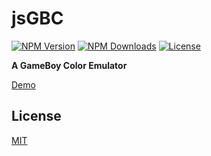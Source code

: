 # jsGBC

[![NPM Version][npm-image]][downloads-url]
[![NPM Downloads][downloads-image]][downloads-url]
[![License][license-image]][license-url]

**A GameBoy Color Emulator**

[Demo](https://ardean.github.io/jsGBC-web/)

## License

[MIT](LICENSE.md)

[npm-image]: https://img.shields.io/npm/v/jsgbc.svg
[npm-url]: https://npmjs.org/package/jsgbc
[downloads-image]: https://img.shields.io/npm/dm/jsgbc.svg
[downloads-url]: https://npmjs.org/package/jsgbc
[license-image]: https://img.shields.io/npm/l/jsgbc.svg
[license-url]: LICENSE.md